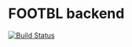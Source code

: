 FOOTBL backend
=============

[![Build Status](https://travis-ci.org/footbl/backend.svg)](https://travis-ci.org/footbl/backend)
